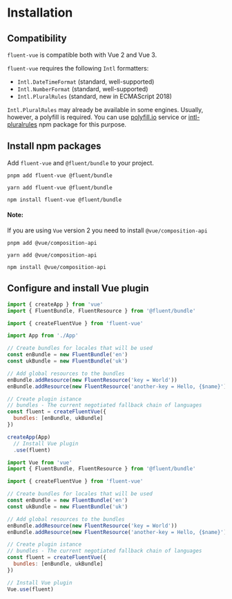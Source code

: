 # Installation

## Compatibility

`fluent-vue` is compatible both with Vue 2 and Vue 3.

`fluent-vue` requires the following `Intl` formatters:

  - `Intl.DateTimeFormat` (standard, well-supported)
  - `Intl.NumberFormat` (standard, well-supported)
  - `Intl.PluralRules` (standard, new in ECMAScript 2018)

`Intl.PluralRules` may already be available in some engines. Usually,
however, a polyfill is required. You can use [polyfill.io](https://polyfill.io) service or [intl-pluralrules](https://www.npmjs.com/package/intl-pluralrules) npm package for this purpose.

## Install npm packages

Add `fluent-vue` and `@fluent/bundle` to your project.

<code-group>
<code-block title="PNPM" active>

```shell
pnpm add fluent-vue @fluent/bundle
```

</code-block>

<code-block title="YARN">

```shell
yarn add fluent-vue @fluent/bundle
```

</code-block>

<code-block title="NPM">

```shell
npm install fluent-vue @fluent/bundle
```

</code-block>
</code-group>

#### Note:
If you are using `Vue` version 2 you need to install `@vue/composition-api`

<code-group>
<code-block title="PNPM" active>

```shell
pnpm add @vue/composition-api
```

</code-block>
<code-block title="YARN">

```shell
yarn add @vue/composition-api
```

</code-block>
<code-block title="NPM">

```shell
npm install @vue/composition-api
```

</code-block>
</code-group>

## Configure and install Vue plugin

<code-group>
<code-block title="Vue 3" active>

```js
import { createApp } from 'vue'
import { FluentBundle, FluentResource } from '@fluent/bundle'

import { createFluentVue } from 'fluent-vue'

import App from './App'

// Create bundles for locales that will be used
const enBundle = new FluentBundle('en')
const ukBundle = new FluentBundle('uk')

// Add global resources to the bundles
enBundle.addResource(new FluentResource('key = World'))
enBundle.addResource(new FluentResource('another-key = Hello, {$name}'))

// Create plugin istance
// bundles - The current negotiated fallback chain of languages
const fluent = createFluentVue({
  bundles: [enBundle, ukBundle]
})

createApp(App)
  // Install Vue plugin
  .use(fluent)
```
</code-block>

<code-block title="Vue 2">

```js
import Vue from 'vue'
import { FluentBundle, FluentResource } from '@fluent/bundle'

import { createFluentVue } from 'fluent-vue'

// Create bundles for locales that will be used
const enBundle = new FluentBundle('en')
const ukBundle = new FluentBundle('uk')

// Add global resources to the bundles
enBundle.addResource(new FluentResource('key = World'))
enBundle.addResource(new FluentResource('another-key = Hello, {$name}'))

// Create plugin istance
// bundles - The current negotiated fallback chain of languages
const fluent = createFluentVue({
  bundles: [enBundle, ukBundle]
})

// Install Vue plugin
Vue.use(fluent)
```

</code-block>

</code-group>
